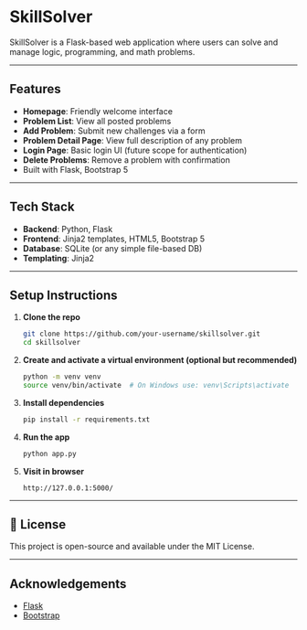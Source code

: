 # SkillSolver

SkillSolver is a Flask-based web application where users can solve and manage logic, programming, and math problems.

---

## Features

- **Homepage**: Friendly welcome interface
- **Problem List**: View all posted problems
- **Add Problem**: Submit new challenges via a form
- **Problem Detail Page**: View full description of any problem
- **Login Page**: Basic login UI (future scope for authentication)
- **Delete Problems**: Remove a problem with confirmation
- Built with Flask, Bootstrap 5

---

## Tech Stack

- **Backend**: Python, Flask
- **Frontend**: Jinja2 templates, HTML5, Bootstrap 5
- **Database**: SQLite (or any simple file-based DB)
- **Templating**: Jinja2

---

## Setup Instructions

1. **Clone the repo**
   ```bash
   git clone https://github.com/your-username/skillsolver.git
   cd skillsolver
   ```

2. **Create and activate a virtual environment (optional but recommended)**
   ```bash
   python -m venv venv
   source venv/bin/activate  # On Windows use: venv\Scripts\activate
   ```

3. **Install dependencies**
   ```bash
   pip install -r requirements.txt
   ```

4. **Run the app**
   ```bash
   python app.py
   ```

5. **Visit in browser**
   ```
   http://127.0.0.1:5000/
   ```

---

## 📃 License

This project is open-source and available under the MIT License.

---

## Acknowledgements

- [Flask](https://flask.palletsprojects.com/)
- [Bootstrap](https://getbootstrap.com/)
